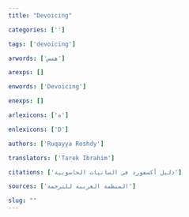 ```yaml
---
title: "Devoicing"

categories: ['']

tags: ['devoicing']

arwords: ['همس']

arexps: []

enwords: ['Devoicing']

enexps: []

arlexicons: ['ه']

enlexicons: ['D']

authors: ['Ruqayya Roshdy']

translators: ['Tarek Ibrahim']

citations: ['دليل أكسفورد في السانيات الحاسوبية']

sources: ['المنظمة العربية للترجمة']

slug: ""
---
```

